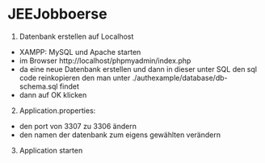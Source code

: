# JEEJobboerse

1. Datenbank erstellen auf Localhost 
  * XAMPP: MySQL und Apache starten
  * im Browser http://localhost/phpmyadmin/index.php
  * da eine neue Datenbank erstellen und dann in dieser unter SQL den sql code reinkopieren den man unter ./authexample/database/db-schema.sql findet
  * dann auf OK klicken
 2. Application.properties:
  * den port von 3307 zu 3306 ändern
  * den namen der datenbank zum eigens gewählten verändern
 3. Application starten
